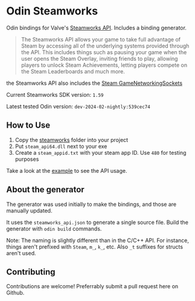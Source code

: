 # Odin Steamworks
Odin bindings for Valve's [Steamworks API](https://partner.steamgames.com/doc/sdk). Includes a binding generator.

> The Steamworks API allows your game to take full advantage of Steam by accessing all of the underlying systems provided through the API. This includes things such as pausing your game when the user opens the Steam Overlay, inviting friends to play, allowing players to unlock Steam Achievements, letting players compete on the Steam Leaderboards and much more.

the Steamworks API also includes the [Steam GameNetworkingSockets](https://github.com/ValveSoftware/GameNetworkingSockets)

Current Steamworks SDK version: `1.59`

Latest tested Odin version: `dev-2024-02-nightly:539cec74`

## How to Use
1. Copy the [steamworks](steamworks/) folder into your project
2. Put `steam_api64.dll` next to your exe
3. Create a `steam_appid.txt` with your steam app ID. Use `480` for testing purposes

Take a look at the [example](example/example.odin) to see the API usage.

## About the generator
The generator was used initially to make the bindings, and those are manually updated.

It uses the `steamworks_api.json` to generate a single source file. Build the generator with `odin build` commands.

Note: The naming is slightly different than in the C/C++ API. For instance, things aren't prefixed with `Steam`, `m_`, `k_`, etc. Also `_t` suffixes for structs aren't used.

## Contributing
Contributions are welcome! Preferrably submit a pull request here on Github.
